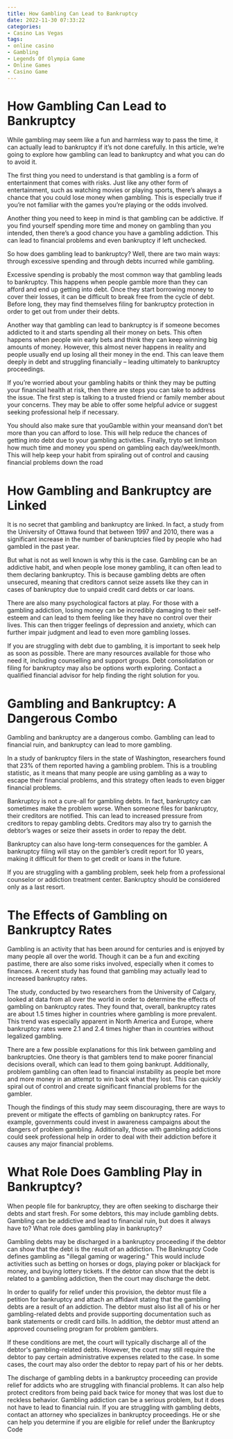 ```yaml
---
title: How Gambling Can Lead to Bankruptcy 
date: 2022-11-30 07:33:22
categories:
- Casino Las Vegas
tags:
- online casino
- Gambling
- Legends Of Olympia Game
- Online Games
- Casino Game
---
```



#  How Gambling Can Lead to Bankruptcy 

While gambling may seem like a fun and harmless way to pass the time, it can actually lead to bankruptcy if it’s not done carefully. In this article, we’re going to explore how gambling can lead to bankruptcy and what you can do to avoid it.

The first thing you need to understand is that gambling is a form of entertainment that comes with risks. Just like any other form of entertainment, such as watching movies or playing sports, there’s always a chance that you could lose money when gambling. This is especially true if you’re not familiar with the games you’re playing or the odds involved.

Another thing you need to keep in mind is that gambling can be addictive. If you find yourself spending more time and money on gambling than you intended, then there’s a good chance you have a gambling addiction. This can lead to financial problems and even bankruptcy if left unchecked.

So how does gambling lead to bankruptcy? Well, there are two main ways: through excessive spending and through debts incurred while gambling.

Excessive spending is probably the most common way that gambling leads to bankruptcy. This happens when people gamble more than they can afford and end up getting into debt. Once they start borrowing money to cover their losses, it can be difficult to break free from the cycle of debt. Before long, they may find themselves filing for bankruptcy protection in order to get out from under their debts.

Another way that gambling can lead to bankruptcy is if someone becomes addicted to it and starts spending all their money on bets. This often happens when people win early bets and think they can keep winning big amounts of money. However, this almost never happens in reality and people usually end up losing all their money in the end. This can leave them deeply in debt and struggling financially – leading ultimately to bankruptcy proceedings.

If you’re worried about your gambling habits or think they may be putting your financial health at risk, then there are steps you can take to address the issue. The first step is talking to a trusted friend or family member about your concerns. They may be able to offer some helpful advice or suggest seeking professional help if necessary.

You should also make sure that youGamble within your meansand don’t bet more than you can afford to lose. This will help reduce the chances of getting into debt due to your gambling activities. Finally, tryto set limitson how much time and money you spend on gambling each day/week/month. This will help keep your habit from spiraling out of control and causing financial problems down the road

#  How Gambling and Bankruptcy are Linked 

It is no secret that gambling and bankruptcy are linked. In fact, a study from the University of Ottawa found that between 1997 and 2010, there was a significant increase in the number of bankruptcies filed by people who had gambled in the past year. 

But what is not as well known is why this is the case. Gambling can be an addictive habit, and when people lose money gambling, it can often lead to them declaring bankruptcy. This is because gambling debts are often unsecured, meaning that creditors cannot seize assets like they can in cases of bankruptcy due to unpaid credit card debts or car loans. 

There are also many psychological factors at play. For those with a gambling addiction, losing money can be incredibly damaging to their self-esteem and can lead to them feeling like they have no control over their lives. This can then trigger feelings of depression and anxiety, which can further impair judgment and lead to even more gambling losses. 

If you are struggling with debt due to gambling, it is important to seek help as soon as possible. There are many resources available for those who need it, including counselling and support groups. Debt consolidation or filing for bankruptcy may also be options worth exploring. Contact a qualified financial advisor for help finding the right solution for you.

#  Gambling and Bankruptcy: A Dangerous Combo 

Gambling and bankruptcy are a dangerous combo. Gambling can lead to financial ruin, and bankruptcy can lead to more gambling.

In a study of bankruptcy filers in the state of Washington, researchers found that 23% of them reported having a gambling problem. This is a troubling statistic, as it means that many people are using gambling as a way to escape their financial problems, and this strategy often leads to even bigger financial problems.

 Bankruptcy is not a cure-all for gambling debts. In fact, bankruptcy can sometimes make the problem worse. When someone files for bankruptcy, their creditors are notified. This can lead to increased pressure from creditors to repay gambling debts. Creditors may also try to garnish the debtor’s wages or seize their assets in order to repay the debt.

Bankruptcy can also have long-term consequences for the gambler. A bankruptcy filing will stay on the gambler’s credit report for 10 years, making it difficult for them to get credit or loans in the future.

If you are struggling with a gambling problem, seek help from a professional counselor or addiction treatment center. Bankruptcy should be considered only as a last resort.

#  The Effects of Gambling on Bankruptcy Rates 
Gambling is an activity that has been around for centuries and is enjoyed by many people all over the world. Though it can be a fun and exciting pastime, there are also some risks involved, especially when it comes to finances. A recent study has found that gambling may actually lead to increased bankruptcy rates.

The study, conducted by two researchers from the University of Calgary, looked at data from all over the world in order to determine the effects of gambling on bankruptcy rates. They found that, overall, bankruptcy rates are about 1.5 times higher in countries where gambling is more prevalent. This trend was especially apparent in North America and Europe, where bankruptcy rates were 2.1 and 2.4 times higher than in countries without legalized gambling.

There are a few possible explanations for this link between gambling and bankruptcies. One theory is that gamblers tend to make poorer financial decisions overall, which can lead to them going bankrupt. Additionally, problem gambling can often lead to financial instability as people bet more and more money in an attempt to win back what they lost. This can quickly spiral out of control and create significant financial problems for the gambler.

Though the findings of this study may seem discouraging, there are ways to prevent or mitigate the effects of gambling on bankruptcy rates. For example, governments could invest in awareness campaigns about the dangers of problem gambling. Additionally, those with gambling addictions could seek professional help in order to deal with their addiction before it causes any major financial problems.

#  What Role Does Gambling Play in Bankruptcy?

When people file for bankruptcy, they are often seeking to discharge their debts and start fresh. For some debtors, this may include gambling debts. Gambling can be addictive and lead to financial ruin, but does it always have to? What role does gambling play in bankruptcy?

Gambling debts may be discharged in a bankruptcy proceeding if the debtor can show that the debt is the result of an addiction. The Bankruptcy Code defines gambling as "illegal gaming or wagering." This would include activities such as betting on horses or dogs, playing poker or blackjack for money, and buying lottery tickets. If the debtor can show that the debt is related to a gambling addiction, then the court may discharge the debt.

In order to qualify for relief under this provision, the debtor must file a petition for bankruptcy and attach an affidavit stating that the gambling debts are a result of an addiction. The debtor must also list all of his or her gambling-related debts and provide supporting documentation such as bank statements or credit card bills. In addition, the debtor must attend an approved counseling program for problem gamblers.

If these conditions are met, the court will typically discharge all of the debtor's gambling-related debts. However, the court may still require the debtor to pay certain administrative expenses related to the case. In some cases, the court may also order the debtor to repay part of his or her debts.

The discharge of gambling debts in a bankruptcy proceeding can provide relief for addicts who are struggling with financial problems. It can also help protect creditors from being paid back twice for money that was lost due to reckless behavior. Gambling addiction can be a serious problem, but it does not have to lead to financial ruin. If you are struggling with gambling debts, contact an attorney who specializes in bankruptcy proceedings. He or she can help you determine if you are eligible for relief under the Bankruptcy Code